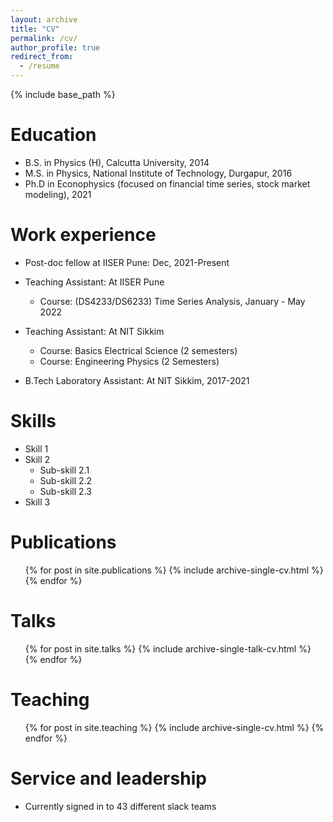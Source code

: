```yaml
---
layout: archive
title: "CV"
permalink: /cv/
author_profile: true
redirect_from:
  - /resume
---
```


{% include base_path %}

Education
======
* B.S. in Physics (H), Calcutta University, 2014
* M.S. in Physics, National Institute of Technology, Durgapur, 2016
* Ph.D in Econophysics (focused on financial time series, stock market modeling), 2021

Work experience
======
* Post-doc fellow at IISER Pune: Dec, 2021-Present
 
* Teaching Assistant: At IISER Pune
  * Course: (DS4233/DS6233) Time Series Analysis, January - May 2022
* Teaching Assistant: At NIT Sikkim
  *  Course: Basics Electrical Science (2 semesters)
  *  Course: Engineering Physics (2 Semesters)
* B.Tech Laboratory Assistant: At NIT Sikkim, 2017-2021
  
Skills
======
* Skill 1
* Skill 2
  * Sub-skill 2.1
  * Sub-skill 2.2
  * Sub-skill 2.3
* Skill 3

Publications
======
  <ul>{% for post in site.publications %}
    {% include archive-single-cv.html %}
  {% endfor %}</ul>
  
Talks
======
  <ul>{% for post in site.talks %}
    {% include archive-single-talk-cv.html %}
  {% endfor %}</ul>
  
Teaching
======
  <ul>{% for post in site.teaching %}
    {% include archive-single-cv.html %}
  {% endfor %}</ul>
  
Service and leadership
======
* Currently signed in to 43 different slack teams
